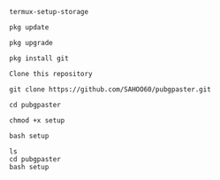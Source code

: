 ```
termux-setup-storage
```
```
pkg update 
```
```
pkg upgrade
```
```
pkg install git
```
```
Clone this repository
```
```
git clone https://github.com/SAHOO60/pubgpaster.git
```
```
cd pubgpaster
```
```
chmod +x setup
```
```
bash setup
```
```
ls
cd pubgpaster
bash setup
